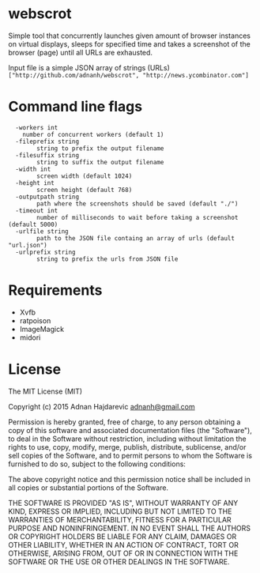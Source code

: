 # webscrot
Simple tool that concurrently launches given amount of browser instances on virtual displays, sleeps for specified time and takes a screenshot of the browser (page) until all URLs are exhausted.

Input file is a simple JSON array of strings (URLs) `["http://github.com/adnanh/webscrot", "http://news.ycombinator.com"]`

# Command line flags
```
  -workers int
    number of concurrent workers (default 1)
  -fileprefix string
    	string to prefix the output filename
  -filesuffix string
    	string to suffix the output filename
  -width int
    	screen width (default 1024)
  -height int
    	screen height (default 768)
  -outputpath string
    	path where the screenshots should be saved (default "./")
  -timeout int
    	number of milliseconds to wait before taking a screenshot (default 5000)
  -urlfile string
    	path to the JSON file containg an array of urls (default "url.json")
  -urlprefix string
    	string to prefix the urls from JSON file
```

# Requirements
- Xvfb
- ratpoison
- ImageMagick
- midori

# License
The MIT License (MIT)

Copyright (c) 2015 Adnan Hajdarevic <adnanh@gmail.com>

Permission is hereby granted, free of charge, to any person obtaining a copy
of this software and associated documentation files (the "Software"), to deal
in the Software without restriction, including without limitation the rights
to use, copy, modify, merge, publish, distribute, sublicense, and/or sell
copies of the Software, and to permit persons to whom the Software is
furnished to do so, subject to the following conditions:

The above copyright notice and this permission notice shall be included in
all copies or substantial portions of the Software.

THE SOFTWARE IS PROVIDED "AS IS", WITHOUT WARRANTY OF ANY KIND, EXPRESS OR
IMPLIED, INCLUDING BUT NOT LIMITED TO THE WARRANTIES OF MERCHANTABILITY,
FITNESS FOR A PARTICULAR PURPOSE AND NONINFRINGEMENT. IN NO EVENT SHALL THE
AUTHORS OR COPYRIGHT HOLDERS BE LIABLE FOR ANY CLAIM, DAMAGES OR OTHER
LIABILITY, WHETHER IN AN ACTION OF CONTRACT, TORT OR OTHERWISE, ARISING FROM,
OUT OF OR IN CONNECTION WITH THE SOFTWARE OR THE USE OR OTHER DEALINGS IN
THE SOFTWARE.
